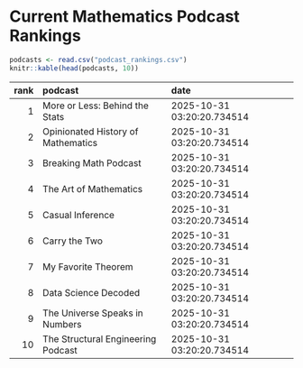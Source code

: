 # Current Mathematics Podcast Rankings


``` r
podcasts <- read.csv("podcast_rankings.csv")
knitr::kable(head(podcasts, 10))
```

| rank | podcast                            | date                       |
|-----:|:-----------------------------------|:---------------------------|
|    1 | More or Less: Behind the Stats     | 2025-10-31 03:20:20.734514 |
|    2 | Opinionated History of Mathematics | 2025-10-31 03:20:20.734514 |
|    3 | Breaking Math Podcast              | 2025-10-31 03:20:20.734514 |
|    4 | The Art of Mathematics             | 2025-10-31 03:20:20.734514 |
|    5 | Casual Inference                   | 2025-10-31 03:20:20.734514 |
|    6 | Carry the Two                      | 2025-10-31 03:20:20.734514 |
|    7 | My Favorite Theorem                | 2025-10-31 03:20:20.734514 |
|    8 | Data Science Decoded               | 2025-10-31 03:20:20.734514 |
|    9 | The Universe Speaks in Numbers     | 2025-10-31 03:20:20.734514 |
|   10 | The Structural Engineering Podcast | 2025-10-31 03:20:20.734514 |
